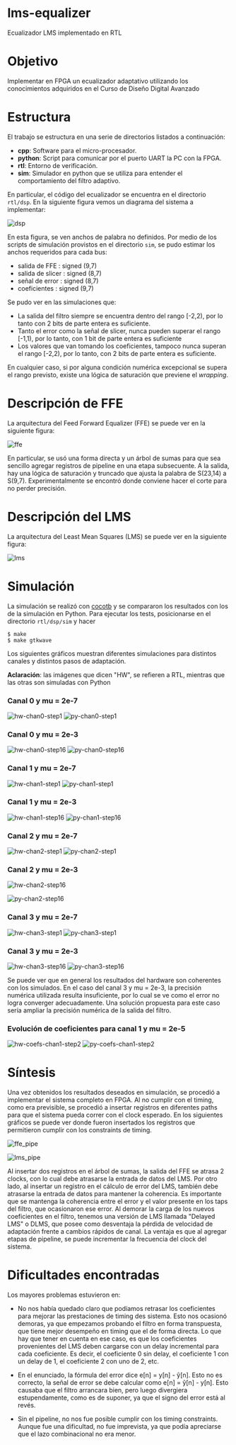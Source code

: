# lms-equalizer
Ecualizador LMS implementado en RTL

# Objetivo

Implementar en FPGA un ecualizador adaptativo utilizando los conocimientos adquiridos en el Curso de Diseño Digital Avanzado

# Estructura 

El trabajo se estructura en una serie de directorios listados a continuación:

* **cpp**: Software para el micro-procesador.
* **python**: Script para comunicar por el puerto UART la PC con la FPGA.
* **rtl**: Entorno de verificación.
* **sim**: Simulador en python que se utiliza para entender el comportamiento del filtro adaptivo.

En particular, el código del ecualizador se encuentra en el directorio `rtl/dsp`.
En la siguiente figura vemos un diagrama del sistema a implementar:

![dsp]

En esta figura, se ven anchos de palabra no definidos. Por medio de los scripts de simulación provistos en el directorio `sim`, se pudo estimar los anchos requeridos para cada bus:

* salida de FFE    : signed (9,7)
* salida de slicer : signed (8,7)
* señal de error   : signed (8,7)
* coeficientes     : signed (9,7) 

Se pudo ver en las simulaciones que:
* La salida del filtro siempre se encuentra dentro del rango [-2,2), por lo tanto con 2 bits de parte entera es suficiente.
* Tanto el error como la señal de slicer, nunca pueden superar el rango [-1,1), por lo tanto, con 1 bit de parte entera es suficiente
* Los valores que van tomando los coeficientes, tampoco nunca superan  el rango [-2,2), por lo tanto, con 2 bits de parte entera es suficiente.

En cualquier caso, si por alguna condición numérica excepcional se supera el rango previsto, existe una lógica de saturación que previene el *wrapping*. 

# Descripción de FFE

La arquitectura del Feed Forward Equalizer (FFE) se puede ver en la siguiente figura:

![ffe]

En particular, se usó una forma directa y un árbol de sumas para que sea sencillo agregar registros de pipeline en una etapa subsecuente. A la salida, hay una lógica de saturación y truncado que ajusta la palabra de S(23,14) a S(9,7). Experimentalmente se encontró donde conviene hacer el corte para no perder precisión.

# Descripción del LMS

La arquitectura del Least Mean Squares (LMS) se puede ver en la siguiente figura:

![lms]

# Simulación

La simulación se realizó con [cocotb](https://github.com/cocotb/cocotb) y se compararon los resultados con los de la simulación en Python. Para ejecutar los tests, posicionarse en el directorio `rtl/dsp/sim` y hacer

```
$ make
$ make gtkwave
```

Los siguientes gráficos muestran diferentes simulaciones para distintos canales y distintos pasos de adaptación.

**Aclaración**: las imágenes que dicen "HW", se refieren a RTL, mientras que las otras son simuladas con Python

### Canal 0 y mu = 2e-7

![hw-chan0-step1]
![py-chan0-step1]

### Canal 0 y mu = 2e-3

![hw-chan0-step16]
![py-chan0-step16]

### Canal 1 y mu = 2e-7

![hw-chan1-step1]
![py-chan1-step1]

### Canal 1 y mu = 2e-3

![hw-chan1-step16]
![py-chan1-step16]

### Canal 2 y mu = 2e-7

![hw-chan2-step1]
![py-chan2-step1]

### Canal 2 y mu = 2e-3

![hw-chan2-step16]


![py-chan2-step16]

### Canal 3 y mu = 2e-7

![hw-chan3-step1]
![py-chan3-step1]

### Canal 3 y mu = 2e-3

![hw-chan3-step16]
![py-chan3-step16]

Se puede ver que en general los resultados del hardware son coherentes con los simulados. En el caso del canal 3 y mu = 2e-3, la precisión numérica utilizada resulta insuficiente, por lo cual se ve como el error no logra converger adecuadamente. Una solución propuesta para este caso sería ampliar la precisión numérica de la salida del filtro.

### Evolución de coeficientes para canal 1 y mu = 2e-5

![hw-coefs-chan1-step2]
![py-coefs-chan1-step2]

# Síntesis

Una vez obtenidos los resultados deseados en simulación, se procedió a implementar el sistema completo en FPGA. Al no cumplir con el timing, como era previsible, se procedió a insertar registros en diferentes paths para que el sistema pueda correr con el clock esperado. En los siguientes gráficos se puede ver donde fueron insertados los registros que permitieron cumplir con los constraints de timing.

![ffe_pipe]

![lms_pipe]

Al insertar dos registros en el árbol de sumas, la salida del FFE se atrasa 2 clocks, con lo cual debe atrasarse la entrada de datos del LMS. Por otro lado, al insertar un registro en el cálculo de error del LMS, también debe atrasarse la entrada de datos para mantener la coherencia. Es importante que se mantenga la coherencia entre el error y el valor presente en los taps del filtro, que ocasionaron ese error. 
Al demorar la carga de los nuevos coeficientes en el filtro, tenemos una versión de LMS llamada "Delayed LMS" o DLMS, que posee como desventaja la pérdida de velocidad de adaptación frente a cambios rápidos de canal. La ventaja es que al agregar etapas de pipeline, se puede incrementar la frecuencia del clock del sistema.

# Dificultades encontradas

Los mayores problemas estuvieron en:

* No nos había quedado claro que podíamos retrasar los coeficientes para mejorar las prestaciones de timing des sistema. Esto nos ocasionó demoras, ya que empezamos probando el filtro en forma transpuesta, que tiene mejor desempeño en timing que el de forma directa. Lo que hay que tener en cuenta en ese caso, es que los coeficientes provenientes del LMS deben cargarse con un delay incremental para cada coeficiente. Es decir, el coeficiente 0 sin delay, el coeficiente 1 con un delay de 1, el coeficiente 2 con uno de 2, etc.

* En el enunciado, la fórmula del error dice e[n] = y[n] - ŷ[n]. Esto no es correcto, la señal de error se debe calcular como e[n] = ŷ[n] - y[n]. Esto causaba que el filtro arrancara bien, pero luego divergiera estupendamente, como es de suponer, ya que el signo del error está al revés.

* Sin el pipeline, no nos fue posible cumplir con los timing constraints. Aunque fue una dificultad, no fue imprevista, ya que podía apreciarse que el lazo combinacional no era menor.

[dsp]: img/dsp.png
[ffe]: img/FFE.png
[ffe_pipe]: img/FFE_pipeline.png
[lms]: img/LMS.png
[lms_pipe]: img/LMS_pipeline.png

[hw-chan0-step1]: img/hw-chan0-step1.png
[hw-chan0-step16]: img/hw-chan0-step16.png
[hw-chan1-step1]: img/hw-chan1-step1.png
[hw-chan1-step16]: img/hw-chan1-step16.png
[hw-chan2-step1]: img/hw-chan2-step1.png
[hw-chan2-step16]: img/hw-chan2-step16.png
[hw-chan3-step1]: img/hw-chan3-step1.png
[hw-chan3-step16]: img/hw-chan3-step16.png
[py-chan0-step1]: img/py-chan0-step1.png
[py-chan0-step16]: img/py-chan0-step16.png
[py-chan1-step1]: img/py-chan1-step1.png
[py-chan1-step16]: img/py-chan1-step16.png
[py-chan2-step1]: img/py-chan2-step1.png
[py-chan2-step16]: img/py-chan2-step16.png
[py-chan3-step1]: img/py-chan3-step1.png
[py-chan3-step16]: img/py-chan3-step16.png

[hw-coefs-chan1-step2]: img/hw-coefs-chan1-step2.png
[py-coefs-chan1-step2]: img/py-coefs-chan1-step2.png

